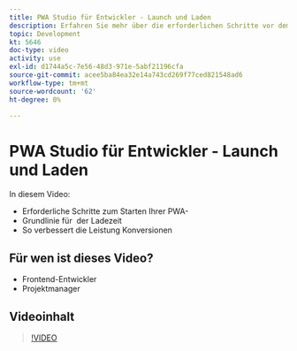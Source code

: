 ```yaml
---
title: PWA Studio für Entwickler - Launch und Laden
description: Erfahren Sie mehr über die erforderlichen Schritte vor dem Start Ihrer PWA-​, die Grundlinie für die ​ der Ladezeit und die Verbesserung der Leistung bei Konversionen.
topic: Development
kt: 5646
doc-type: video
activity: use
exl-id: d1744a5c-7e56-48d3-971e-5abf21196cfa
source-git-commit: acee5ba84ea32e14a743cd269f77ced821548ad6
workflow-type: tm+mt
source-wordcount: '62'
ht-degree: 0%

---
```


# PWA Studio für Entwickler - Launch und Laden

In diesem Video:

- Erforderliche Schritte zum Starten Ihrer PWA-&#x200B;
- Grundlinie für &#x200B; der Ladezeit
- So verbessert die Leistung Konversionen

## Für wen ist dieses Video?

- Frontend-Entwickler
- Projektmanager

## Videoinhalt

>[!VIDEO](https://video.tv.adobe.com/v/35717?quality=12&learn=on)
